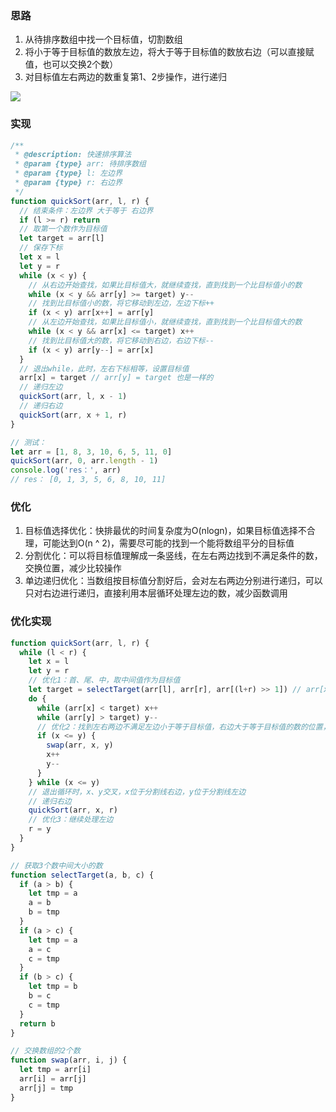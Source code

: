 ### 思路

1. 从待排序数组中找一个目标值，切割数组
2. 将小于等于目标值的数放左边，将大于等于目标值的数放右边（可以直接赋值，也可以交换2个数）
3. 对目标值左右两边的数重复第1、2步操作，进行递归

<img src="https://images2017.cnblogs.com/blog/849589/201710/849589-20171015230936371-1413523412.gif">

### 实现

```js
/**
 * @description: 快速排序算法
 * @param {type} arr: 待排序数组
 * @param {type} l: 左边界
 * @param {type} r: 右边界
 */
function quickSort(arr, l, r) {
  // 结束条件：左边界 大于等于 右边界
  if (l >= r) return
  // 取第一个数作为目标值
  let target = arr[l]
  // 保存下标
  let x = l
  let y = r
  while (x < y) {
    // 从右边开始查找，如果比目标值大，就继续查找，直到找到一个比目标值小的数
    while (x < y && arr[y] >= target) y--
    // 找到比目标值小的数，将它移动到左边，左边下标++
    if (x < y) arr[x++] = arr[y]
    // 从左边开始查找，如果比目标值小，就继续查找，直到找到一个比目标值大的数
    while (x < y && arr[x] <= target) x++
    // 找到比目标值大的数，将它移动到右边，右边下标--
    if (x < y) arr[y--] = arr[x]
  }
  // 退出while，此时，左右下标相等，设置目标值
  arr[x] = target // arr[y] = target 也是一样的
  // 递归左边
  quickSort(arr, l, x - 1)
  // 递归右边
  quickSort(arr, x + 1, r)
}

// 测试：
let arr = [1, 8, 3, 10, 6, 5, 11, 0]
quickSort(arr, 0, arr.length - 1)
console.log('res：', arr)
// res： [0, 1, 3, 5, 6, 8, 10, 11]
```

### 优化
1. 目标值选择优化：快排最优的时间复杂度为O(nlogn)，如果目标值选择不合理，可能达到O(n ^ 2)，需要尽可能的找到一个能将数组平分的目标值
2. 分割优化：可以将目标值理解成一条竖线，在左右两边找到不满足条件的数，交换位置，减少比较操作
3. 单边递归优化：当数组按目标值分割好后，会对左右两边分别进行递归，可以只对右边进行递归，直接利用本层循环处理左边的数，减少函数调用

### 优化实现
```js
function quickSort(arr, l, r) {
  while (l < r) {
    let x = l
    let y = r
    // 优化1：首、尾、中，取中间值作为目标值
    let target = selectTarget(arr[l], arr[r], arr[(l+r) >> 1]) // arr[x + 1]
    do {
      while (arr[x] < target) x++
      while (arr[y] > target) y--
      // 优化2：找到左右两边不满足左边小于等于目标值，右边大于等于目标值的数的位置，进行交换
      if (x <= y) {
        swap(arr, x, y)
        x++
        y--
      }
    } while (x <= y)
    // 退出循环时，x、y交叉，x位于分割线右边，y位于分割线左边
    // 递归右边
    quickSort(arr, x, r)
    // 优化3：继续处理左边
    r = y
  }
}

// 获取3个数中间大小的数
function selectTarget(a, b, c) {
  if (a > b) {
    let tmp = a
    a = b
    b = tmp
  }
  if (a > c) {
    let tmp = a
    a = c
    c = tmp
  }
  if (b > c) {
    let tmp = b
    b = c
    c = tmp
  }
  return b
}

// 交换数组的2个数
function swap(arr, i, j) {
  let tmp = arr[i]
  arr[i] = arr[j]
  arr[j] = tmp
}
```